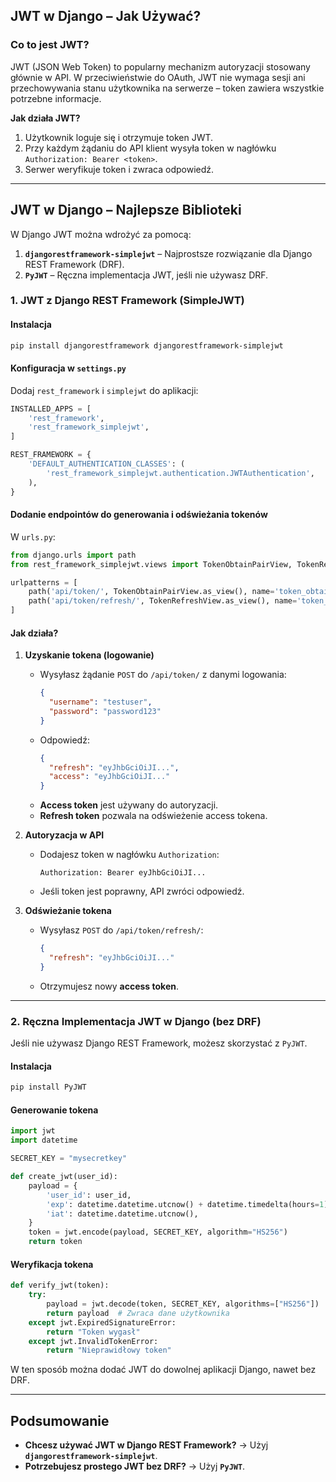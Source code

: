 ## **JWT w Django – Jak Używać?**
### **Co to jest JWT?**
JWT (JSON Web Token) to popularny mechanizm autoryzacji stosowany głównie w API. W przeciwieństwie do OAuth, JWT nie wymaga sesji ani przechowywania stanu użytkownika na serwerze – token zawiera wszystkie potrzebne informacje.

**Jak działa JWT?**
1. Użytkownik loguje się i otrzymuje token JWT.
2. Przy każdym żądaniu do API klient wysyła token w nagłówku `Authorization: Bearer <token>`.
3. Serwer weryfikuje token i zwraca odpowiedź.

---

## **JWT w Django – Najlepsze Biblioteki**
W Django JWT można wdrożyć za pomocą:
1. **`djangorestframework-simplejwt`** – Najprostsze rozwiązanie dla Django REST Framework (DRF).
2. **`PyJWT`** – Ręczna implementacja JWT, jeśli nie używasz DRF.

### **1. JWT z Django REST Framework (SimpleJWT)**
#### **Instalacja**
```bash
pip install djangorestframework djangorestframework-simplejwt
```

#### **Konfiguracja w `settings.py`**
Dodaj `rest_framework` i `simplejwt` do aplikacji:
```python
INSTALLED_APPS = [
    'rest_framework',
    'rest_framework_simplejwt',
]

REST_FRAMEWORK = {
    'DEFAULT_AUTHENTICATION_CLASSES': (
        'rest_framework_simplejwt.authentication.JWTAuthentication',
    ),
}
```

#### **Dodanie endpointów do generowania i odświeżania tokenów**
W `urls.py`:
```python
from django.urls import path
from rest_framework_simplejwt.views import TokenObtainPairView, TokenRefreshView

urlpatterns = [
    path('api/token/', TokenObtainPairView.as_view(), name='token_obtain_pair'),
    path('api/token/refresh/', TokenRefreshView.as_view(), name='token_refresh'),
]
```

#### **Jak działa?**
1. **Uzyskanie tokena (logowanie)**
   - Wysyłasz żądanie `POST` do `/api/token/` z danymi logowania:
     ```json
     {
       "username": "testuser",
       "password": "password123"
     }
     ```
   - Odpowiedź:
     ```json
     {
       "refresh": "eyJhbGciOiJI...",
       "access": "eyJhbGciOiJI..."
     }
     ```
   - **Access token** jest używany do autoryzacji.
   - **Refresh token** pozwala na odświeżenie access tokena.

2. **Autoryzacja w API**
   - Dodajesz token w nagłówku `Authorization`:
     ```
     Authorization: Bearer eyJhbGciOiJI...
     ```
   - Jeśli token jest poprawny, API zwróci odpowiedź.

3. **Odświeżanie tokena**
   - Wysyłasz `POST` do `/api/token/refresh/`:
     ```json
     {
       "refresh": "eyJhbGciOiJI..."
     }
     ```
   - Otrzymujesz nowy **access token**.

---

### **2. Ręczna Implementacja JWT w Django (bez DRF)**
Jeśli nie używasz Django REST Framework, możesz skorzystać z `PyJWT`.

#### **Instalacja**
```bash
pip install PyJWT
```

#### **Generowanie tokena**
```python
import jwt
import datetime

SECRET_KEY = "mysecretkey"

def create_jwt(user_id):
    payload = {
        'user_id': user_id,
        'exp': datetime.datetime.utcnow() + datetime.timedelta(hours=1),
        'iat': datetime.datetime.utcnow(),
    }
    token = jwt.encode(payload, SECRET_KEY, algorithm="HS256")
    return token
```

#### **Weryfikacja tokena**
```python
def verify_jwt(token):
    try:
        payload = jwt.decode(token, SECRET_KEY, algorithms=["HS256"])
        return payload  # Zwraca dane użytkownika
    except jwt.ExpiredSignatureError:
        return "Token wygasł"
    except jwt.InvalidTokenError:
        return "Nieprawidłowy token"
```

W ten sposób można dodać JWT do dowolnej aplikacji Django, nawet bez DRF.

---

## **Podsumowanie**
- **Chcesz używać JWT w Django REST Framework?** → Użyj **`djangorestframework-simplejwt`**.
- **Potrzebujesz prostego JWT bez DRF?** → Użyj **`PyJWT`**.
